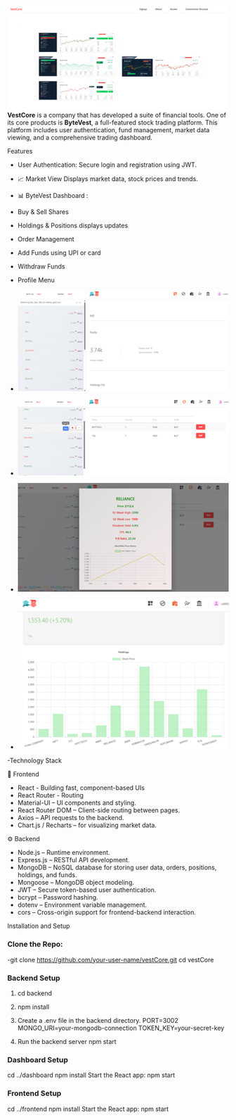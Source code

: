 ![Dashboard Preview](images/img1.png)
**VestCore** is a company that has developed a suite of financial tools. One of its core products is **ByteVest**, a full-featured stock trading platform. This platform includes user authentication, fund management,  market data viewing, and a comprehensive trading dashboard.

Features
- User Authentication: Secure login and registration using JWT.
- 📈  Market View
    Displays market data, stock prices and trends.
- 📊 ByteVest Dashboard :
- Buy & Sell Shares
- Holdings & Positions displays updates
- Order Management
- Add Funds using UPI or card
- Withdraw Funds
- Profile Menu

-    ![Dashboard Preview](images/img11.png)
-    ![Dashboard Preview](images/img4.png)
-  ![Dashboard Preview](images/img5.png)
-  ![Dashboard Preview](images/img6.png)
  
-Technology Stack

🚀 Frontend
- React - Building fast, component-based UIs
- React Router - Routing
- Material-UI – UI components and styling.
- React Router DOM – Client-side routing between pages.
- Axios – API requests to the backend.
- Chart.js / Recharts – for visualizing market data.

⚙️ Backend
- Node.js – Runtime environment.
- Express.js – RESTful API development.
- MongoDB – NoSQL database for storing user data, orders, positions, holdings, and funds.
- Mongoose – MongoDB object modeling.
- JWT – Secure token-based user authentication.
- bcrypt – Password hashing.
- dotenv – Environment variable management.
- cors – Cross-origin support for frontend-backend interaction.

Installation and Setup 

### Clone the Repo:
-git clone https://github.com/your-user-name/vestCore.git
cd vestCore

### Backend Setup
1. cd backend
2. npm install
3. Create a .env file in the backend directory.
PORT=3002
MONGO_URI=your-mongodb-connection
TOKEN_KEY=your-secret-key

4. Run the backend server
npm start

### Dashboard Setup
cd ../dashboard
npm install
Start the React app:
npm start

### Frontend Setup
cd ../frontend
npm install
Start the React app:
npm start
